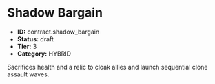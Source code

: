 # Shadow Bargain

- **ID:** contract.shadow_bargain
- **Status:** draft
- **Tier:** 3
- **Category:** HYBRID

Sacrifices health and a relic to cloak allies and launch sequential clone assault waves.
